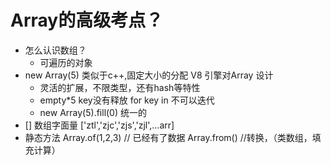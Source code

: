 # Array的高级考点？

- 怎么认识数组？
    - 可遍历的对象
- new Array(5)
    类似于c++,固定大小的分配 V8 引擎对Array 设计
    - 灵活的扩展，不限类型，还有hash等特性
    - empty*5 key没有释放 for key in 不可以迭代
    - new Array(5).fill(0) 统一的
- [] 数组字面量
    ['ztl','zjc','zjs','zjl',...arr]
- 静态方法
  Array.of(1,2,3) // 已经有了数据
  Array.from() //转换，（类数组，填充计算）

